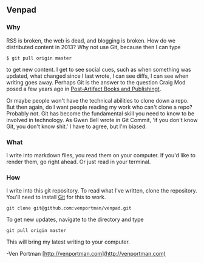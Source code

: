 Venpad
------

### Why

RSS is broken, the web is dead, and blogging is broken. How do we distributed content in 2013? Why not use Git, because then I can type

	$ git pull origin master

to get new content. I get to see social cues, such as when something was updated, what changed since I last wrote, I can see diffs, I can see when writing goes away. Perhaps Git is the answer to the question Craig Mod posed a few years ago in [Post-Artifact Books and Publishingt](http://craigmod.com/journal/post_artifact/).

Or maybe people won't have the technical abilities to clone down a repo. But then again, do I want people reading my work who can't clone a repo? Probably not. Git has become the fundamental skill you need to know to be involved in technology. As Gwen Bell wrote in Git Commit, 'if you don't know Git, you don't know shit.' I have to agree, but I'm biased.

### What

I write into markdown files, you read them on your computer. If you'd like to render them, go right ahead. Or just read in your terminal.

### How

I write into this git repository. To read what I've written, clone the repository. You'll need to install [Git](http://git-scm.org) for this to work. 

	git clone git@github.com:venportman/venpad.git

To get new updates, navigate to the directory and type

	git pull origin master

This will bring my latest writing to your computer.

-Ven Portman
[http://venportman.com](http://venportman.com)
